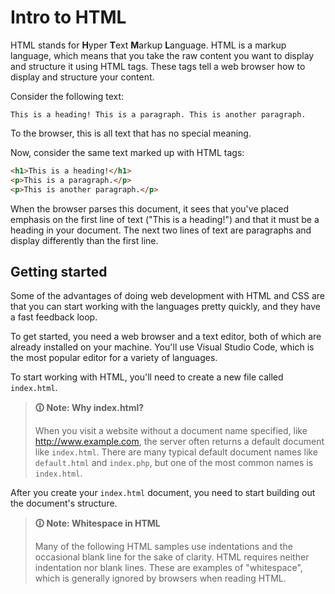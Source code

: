 # Intro to HTML

HTML stands for **H**yper **T**ext **M**arkup **L**anguage. HTML is a markup language, which means that you take the raw content you want to display and structure it using HTML tags. These tags tell a web browser how to display and structure your content.

Consider the following text:

```
This is a heading! This is a paragraph. This is another paragraph.
```

To the browser, this is all text that has no special meaning.

Now, consider the same text marked up with HTML tags:

```html
<h1>This is a heading!</h1>
<p>This is a paragraph.</p>
<p>This is another paragraph.</p>
```

When the browser parses this document, it sees that you've placed emphasis on the first line of text ("This is a heading!") and that it must be a heading in your document. The next two lines of text are paragraphs and display differently than the first line.

## Getting started

Some of the advantages of doing web development with HTML and CSS are that you can start working with the languages pretty quickly, and they have a fast feedback loop.

To get started, you need a web browser and a text editor, both of which are already installed on your machine. You'll use Visual Studio Code, which is the most popular editor for a variety of languages.

To start working with HTML, you'll need to create a new file called `index.html`.

>**🛈 Note: Why index.html?**
>
>When you visit a website without a document name specified, like http://www.example.com, the server often returns a default document like `index.html`. There are many typical default document names like `default.html` and `index.php`, but one of the most common names is `index.html`.

After you create your `index.html` document, you need to start building out the document's structure.

>**🛈 Note: Whitespace in HTML**
>
>Many of the following HTML samples use indentations and the occasional blank line for the sake of clarity. HTML requires neither indentation nor blank lines. These are examples of "whitespace", which is generally ignored by browsers when reading HTML.